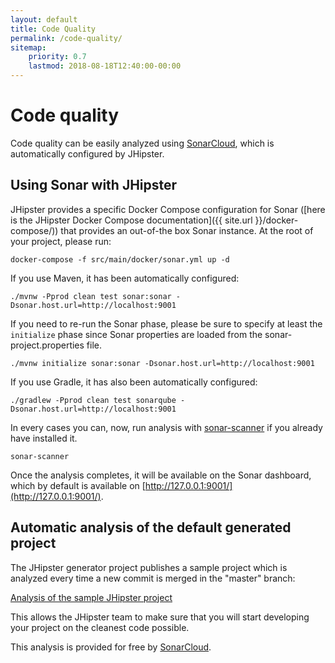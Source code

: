 ```yaml
---
layout: default
title: Code Quality
permalink: /code-quality/
sitemap:
    priority: 0.7
    lastmod: 2018-08-18T12:40:00-00:00
---
```


# <i class="fa fa-diamond"></i> Code quality

Code quality can be easily analyzed using [SonarCloud](https://sonarcloud.io), which is automatically configured by JHipster.

## Using Sonar with JHipster

JHipster provides a specific Docker Compose configuration for Sonar ([here is the JHipster Docker Compose documentation]({{ site.url }}/docker-compose/)) that provides an out-of-the box Sonar instance. At the root of your project, please run:

    docker-compose -f src/main/docker/sonar.yml up -d

If you use Maven, it has been automatically configured:

    ./mvnw -Pprod clean test sonar:sonar -Dsonar.host.url=http://localhost:9001

If you need to re-run the Sonar phase, please be sure to specify at least the `initialize` phase since Sonar properties are loaded from the sonar-project.properties file.

    ./mvnw initialize sonar:sonar -Dsonar.host.url=http://localhost:9001

If you use Gradle, it has also been automatically configured:

    ./gradlew -Pprod clean test sonarqube -Dsonar.host.url=http://localhost:9001

In every cases you can, now, run analysis with [sonar-scanner](https://docs.sonarqube.org/display/SCAN/Analyzing+with+SonarQube+Scanner) if you already have installed it.

    sonar-scanner



Once the analysis completes, it will be available on the Sonar dashboard, which by default is available on [http://127.0.0.1:9001/](http://127.0.0.1:9001/).

## Automatic analysis of the default generated project

The JHipster generator project publishes a sample project which is analyzed every time a new commit is merged in the "master" branch:

[Analysis of the sample JHipster project](https://sonarcloud.io/dashboard?id=io.github.jhipster.sample%3Ajhipster-sample-application)

This allows the JHipster team to make sure that you will start developing your project on the cleanest code possible.

This analysis is provided for free by [SonarCloud](https://sonarcloud.io).
